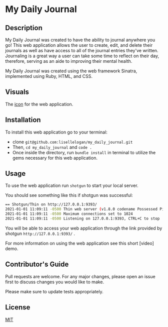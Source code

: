 # My Daily Journal

## Description

My Daily Journal was created to have the ability to journal anywhere you go! This web application allows the user to create, edit, and delete their journals as well as have access to all of the journal entries they've written. Journaling is a great way a user can take some time to reflect on their day, therefore, serving as an aide to improving their mental health.

My Daily Journal was created using the web framework Sinatra, implemented using Ruby, HTML, and CSS.

## Visuals

The [icon](https://www.deviantart.com/guichicookie/art/Journal-icon-341340032) for the web application.


## Installation

To install this web application go to your terminal:

- clone `git@github.com:lisellelogan/my_daily_journal.git`
- Then, `cd my_daily_journal` and `code .`
- Once inside the directory, run `bundle install` in terminal to utilize the gems necessary for this web application.

## Usage 

To use the web application run `shotgun` to start your local server.

You should see something like this if shotgun was successful:
```bash
== Shotgun/Thin on http://127.0.0.1:9393/
2021-01-01 11:09:11 -0500 Thin web server (v1.8.0 codename Possessed Pickle)
2021-01-01 11:09:11 -0500 Maximum connections set to 1024
2021-01-01 11:09:11 -0500 Listening on 127.0.0.1:9393, CTRL+C to stop
```
You will be able to access your web application through the link provided by shotgun `http://127.0.0.1:9393/` .

For more information on using the web application see this short [video] demo.

## Contributor's Guide

Pull requests are welcome. For any major changes, please open an issue first to discuss changes you would like to make.

Please make sure to update tests appropriately.

## License

[MIT](https://opensource.org/licenses/MIT)